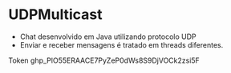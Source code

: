 # UDPMulticast
- Chat desenvolvido em Java utilizando protocolo UDP
- Enviar e receber mensagens é tratado em threads diferentes.

Token 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

